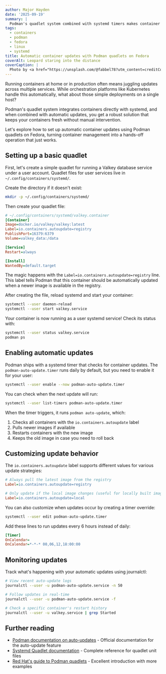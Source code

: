 ```yaml
---
author: Major Hayden
date: '2025-09-19'
summary: |
  Podman's quadlet system combined with systemd timers makes container updates easy and automatic.
tags:
  - containers
  - podman
  - fedora
  - linux
  - systemd
title: Automatic container updates with Podman quadlets on Fedora
coverAlt: Leopard staring into the distance
coverCaption: |
  Photo by <a href="https://unsplash.com/@fabbel78?utm_content=creditCopyText&utm_medium=referral&utm_source=unsplash">Fabien BELLANGER</a> on <a href="https://unsplash.com/photos/a-cheetah-cub-looks-attentively-into-the-distance-45xy4ugmnsM?utm_content=creditCopyText&utm_medium=referral&utm_source=unsplash">Unsplash</a>
---
```


Running containers at home or in production often means juggling updates across multiple services.
While orchestration platforms like Kubernetes handle this automatically, what about those simple deployments on a single host?

Podman's quadlet system integrates containers directly with systemd, and when combined with automatic updates, you get a robust solution that keeps your containers fresh without manual intervention.

Let's explore how to set up automatic container updates using Podman quadlets on Fedora, turning container management into a hands-off operation that just works.

## Setting up a basic quadlet

First, let's create a simple quadlet for running a Valkey database service under a user account.
Quadlet files for user services live in `~/.config/containers/systemd/`.

Create the directory if it doesn't exist:

```bash
mkdir -p ~/.config/containers/systemd/
```

Then create your quadlet file:

```ini
# ~/.config/containers/systemd/valkey.container
[Container]
Image=docker.io/valkey/valkey:latest
Label=io.containers.autoupdate=registry
PublishPort=16379:6379
Volume=valkey_data:/data

[Service]
Restart=always

[Install]
WantedBy=default.target
```

The magic happens with the `Label=io.containers.autoupdate=registry` line.
This label tells Podman that this container should be automatically updated when a newer image is available in the registry.

After creating the file, reload systemd and start your container:

```bash
systemctl --user daemon-reload
systemctl --user start valkey.service
```

Your container is now running as a user systemd service!
Check its status with:

```bash
systemctl --user status valkey.service
podman ps
```

## Enabling automatic updates

Podman ships with a systemd timer that checks for container updates.
The `podman-auto-update.timer` runs daily by default, but you need to enable it for your user:

```bash
systemctl --user enable --now podman-auto-update.timer
```

You can check when the next update will run:

```bash
systemctl --user list-timers podman-auto-update.timer
```

When the timer triggers, it runs `podman auto-update`, which:
1. Checks all containers with the `io.containers.autoupdate` label
2. Pulls newer images if available
3. Restarts containers with the new image
4. Keeps the old image in case you need to roll back

## Customizing update behavior

The `io.containers.autoupdate` label supports different values for various update strategies:

```ini
# Always pull the latest image from the registry
Label=io.containers.autoupdate=registry

# Only update if the local image changes (useful for locally built images)
Label=io.containers.autoupdate=local
```

You can also customize when updates occur by creating a timer override:

```bash
systemctl --user edit podman-auto-update.timer
```

Add these lines to run updates every 6 hours instead of daily:

```ini
[Timer]
OnCalendar=
OnCalendar=*-*-* 00,06,12,18:00:00
```

## Monitoring updates

Track what's happening with your automatic updates using journalctl:

```bash
# View recent auto-update logs
journalctl --user -u podman-auto-update.service -n 50

# Follow updates in real-time
journalctl --user -u podman-auto-update.service -f

# Check a specific container's restart history
journalctl --user -u valkey.service | grep Started
```

## Further reading

* [Podman documentation on auto-updates](https://docs.podman.io/en/latest/markdown/podman-auto-update.1.html) - Official documentation for the auto-update feature
* [Systemd Quadlet documentation](https://docs.podman.io/en/latest/markdown/podman-systemd.unit.5.html) - Complete reference for quadlet unit files
* [Red Hat's guide to Podman quadlets](https://www.redhat.com/sysadmin/quadlet-podman) - Excellent introduction with more examples
